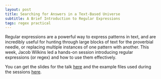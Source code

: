 ```yaml
---
layout: post
title: Searching for Answers in a Text-Based Universe
subtitle: A Brief Introduction to Regular Expressions
tags: regex practical
---
```


Regular expressions are a powerful way to express patterns in text,
and are incredibly useful for hunting through large blocks of text for
the proverbial needle, or replacing multiple instances of one pattern
with another. This week, Jacob Wilkins led a hands-on session
introducing regular expressions (or regex) and how to use them
effectively.

You can get the slides for the talk [here][slides] and the example files used
during the sessions [here][repo].

[slides]: /slides/2017-07-14-searching_for_answers.pdf
[repo]: https://github.com/ResearchCodingClub/SearchingForAnswers
